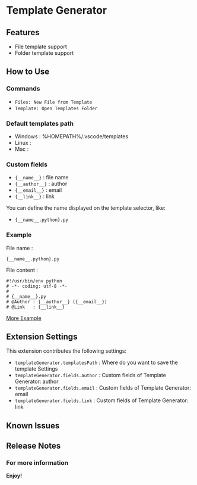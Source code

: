 # Template Generator

## Features

* File template support
* Folder template support

## How to Use

### Commands

* `Files: New File from Template`
* `Template: Open Templates Folder`

### Default templates path

* Windows : %HOMEPATH%/.vscode/templates
* Linux :
* Mac :

### Custom fields

* `{__name__}` : file name
* `{__author__}` : author
* `{__email__}` : email
* `{__link__}` : link

You can define the name displayed on the template selector, like:

* `{__name__.python}.py`

### Example

File name :

`{__name__.python}.py`

File content :

```
#!/usr/bin/env python
# -*- coding: utf-8 -*-
#
# {__name__}.py
# @Author : {__author__} ({__email__})
# @Link   : {__link__}

```

[More Example](https://github.com/DengSir/template-generator-example)

## Extension Settings

This extension contributes the following settings:

* `templateGenerator.templatesPath` : Where do you want to save the template Settings
* `templateGenerator.fields.author` : Custom fields of Template Generator: author
* `templateGenerator.fields.email` : Custom fields of Template Generator: email
* `templateGenerator.fields.link` : Custom fields of Template Generator: link

## Known Issues

## Release Notes

### For more information

**Enjoy!**
